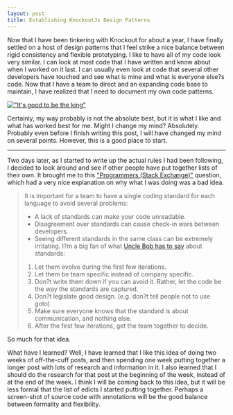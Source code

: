 ```yaml
---
layout: post
title: Establishing KnockoutJs Design Patterns
---
```


Now that I have been tinkering with Knockout for about a year, I have finally settled on a host of design patterns that I feel strike a nice
balance between rigid consistency and flexible prototyping. I like to have all of my code look very similar. I can look at most code that
I have written and know about when I worked on it last. I can usually even look at code that several other developers have touched and see
what is mine and what is everyone else?s code. Now that I have a team to direct and an expanding code base to maintain, I have realized that
I need to document my own code patterns.

[!["It's good to be the king"](http://img.youtube.com/vi/lZKiYgcgBAY/0.jpg)](https://youtu.be/lZKiYgcgBAY "It's good to be the king'")

Certainly, my way probably is not the absolute best, but it is what I like and what has worked best for me. Might I change my mind? Absolutely. Probably even before I finish writing this post, I will have changed my mind on several points. However, this is a good place to start.

-----

Two days later, as I started to write up the actual rules I had been following, I decided to look around and see if other people have put
together lists of their own. It brought me to this ["Programmers (Stack Exchange)"](http://programmers.stackexchange.com/questions/1323/does-your-company-have-a-coding-standard)
question, which had a very nice explanation on why what I was doing was a bad idea.

> It is important for a team to have a single coding standard for each language to avoid several problems:
>
> - A lack of standards can make your code unreadable.
> - Disagreement over standards can cause check-in wars between developers.
> - Seeing different standards in the same class can be extremely irritating.
> I?m a big fan of what [Uncle Bob has to say](http://c2.com/cgi/wiki?UncleBobOnCodingStandards) about standards:
> 
> 1. Let them evolve during the first few iterations.
> 1. Let them be team specific instead of company specific.
> 1. Don?t write them down if you can avoid it. Rather, let the code be the way the standards are captured.
> 1. Don?t legislate good design. (e.g. don?t tell people not to use goto)
> 1. Make sure everyone knows that the standard is about communication, and nothing else.
> 1. After the first few iterations, get the team together to decide.


So much for that idea.

What have I learned? Well, I have learned that I like this idea of doing two weeks of off-the-cuff posts, and then spending one week putting
together a longer post with lots of research and information in it. I also learned that I should do the research for that post at the beginning
of the week, instead of at the end of the week. I think I will be coming back to this idea, but it will be less formal that the list of edicts I
started putting together. Perhaps a screen-shot of source code with annotations will be the good balance between formality and flexibility.